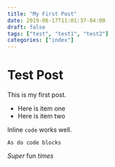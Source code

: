 ```yaml
---
title: "My First Post"
date: 2019-06-17T11:01:37-04:00
draft: false
tags: ["test", "test1", "test2"]
categories: ["index"]
---
```


# Test Post

This is my first post.

* Here is item one
* Here is item two

Inline `code` works well.

```
As do code blocks
```

*Super* fun _times_